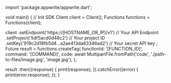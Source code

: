 import 'package:appwrite/appwrite.dart';

void main() { // Init SDK
  Client client = Client();
  Functions functions = Functions(client);

  client
    .setEndpoint('https://[HOSTNAME_OR_IP]/v1') // Your API Endpoint
    .setProject('5df5acd0d48c2') // Your project ID
    .setKey('919c2d18fb5d4...a2ae413da83346ad2') // Your secret API key
  ;
  Future result = functions.createTag(
    functionId: '[FUNCTION_ID]',
    command: '[COMMAND]',
    code: await MultipartFile.fromPath('code', './path-to-files/image.jpg', 'image.jpg'),
  );

  result
    .then((response) {
      print(response);
    }).catchError((error) {
      print(error.response);
  });
}
